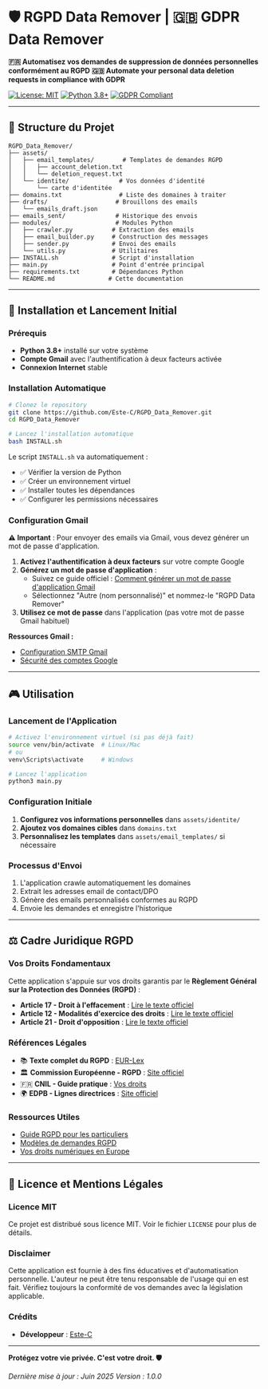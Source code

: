 # 🛡️ RGPD Data Remover | 🇬🇧 GDPR Data Remover

**🇫🇷 Automatisez vos demandes de suppression de données personnelles conformément au RGPD**
**🇬🇧 Automate your personal data deletion requests in compliance with GDPR**

[![License: MIT](https://img.shields.io/badge/License-MIT-yellow.svg)](https://opensource.org/licenses/MIT)
[![Python 3.8+](https://img.shields.io/badge/python-3.8+-blue.svg)](https://www.python.org/downloads/)
[![GDPR Compliant](https://img.shields.io/badge/GDPR-Compliant-green.svg)](https://gdpr.eu/)


---

## 📁 Structure du Projet

```
RGPD_Data_Remover/
├── assets/
│   ├── email_templates/        # Templates de demandes RGPD
│   │   ├── account_deletion.txt
│   │   └── deletion_request.txt
│   └── identite/              # Vos données d'identité
│       └── carte d'identitée
├── domains.txt                # Liste des domaines à traiter
├── drafts/                   # Brouillons des emails
│   └── emails_draft.json
├── emails_sent/              # Historique des envois
├── modules/                  # Modules Python
│   ├── crawler.py           # Extraction des emails
│   ├── email_builder.py     # Construction des messages
│   ├── sender.py            # Envoi des emails
│   └── utils.py             # Utilitaires
├── INSTALL.sh               # Script d'installation
├── main.py                  # Point d'entrée principal
├── requirements.txt         # Dépendances Python
└── README.md               # Cette documentation
```
---
## 🚀 Installation et Lancement Initial

### Prérequis
- **Python 3.8+** installé sur votre système
- **Compte Gmail** avec l'authentification à deux facteurs activée
- **Connexion Internet** stable

### Installation Automatique

```bash
# Clonez le repository
git clone https://github.com/Este-C/RGPD_Data_Remover.git
cd RGPD_Data_Remover

# Lancez l'installation automatique
bash INSTALL.sh
```

Le script `INSTALL.sh` va automatiquement :
- ✅ Vérifier la version de Python
- ✅ Créer un environnement virtuel
- ✅ Installer toutes les dépendances
- ✅ Configurer les permissions nécessaires

### Configuration Gmail

**⚠️ Important** : Pour envoyer des emails via Gmail, vous devez générer un mot de passe d'application.

1. **Activez l'authentification à deux facteurs** sur votre compte Google
2. **Générez un mot de passe d'application** :
   - Suivez ce guide officiel : [Comment générer un mot de passe d'application Gmail](https://support.google.com/mail/answer/185833)
   - Sélectionnez "Autre (nom personnalisé)" et nommez-le "RGPD Data Remover"
3. **Utilisez ce mot de passe** dans l'application (pas votre mot de passe Gmail habituel)

**Ressources Gmail :**
- [Configuration SMTP Gmail](https://support.google.com/a/answer/176600?hl=en)
- [Sécurité des comptes Google](https://support.google.com/accounts/answer/6010255)

---

## 🎮 Utilisation

### Lancement de l'Application

```bash
# Activez l'environnement virtuel (si pas déjà fait)
source venv/bin/activate  # Linux/Mac
# ou
venv\Scripts\activate     # Windows

# Lancez l'application
python3 main.py
```

### Configuration Initiale

1. **Configurez vos informations personnelles** dans `assets/identite/`
2. **Ajoutez vos domaines cibles** dans `domains.txt`
3. **Personnalisez les templates** dans `assets/email_templates/` si nécessaire

### Processus d'Envoi

1. L'application crawle automatiquement les domaines
2. Extrait les adresses email de contact/DPO
3. Génère des emails personnalisés conformes au RGPD
4. Envoie les demandes et enregistre l'historique


---

## ⚖️ Cadre Juridique RGPD

### Vos Droits Fondamentaux

Cette application s'appuie sur vos droits garantis par le **Règlement Général sur la Protection des Données (RGPD)** :

- **Article 17 - Droit à l'effacement** : [Lire le texte officiel](https://gdpr-info.eu/art-17-gdpr/)
- **Article 12 - Modalités d'exercice des droits** : [Lire le texte officiel](https://gdpr-info.eu/art-12-gdpr/)
- **Article 21 - Droit d'opposition** : [Lire le texte officiel](https://gdpr-info.eu/art-21-gdpr/)

### Références Légales

- 📚 **Texte complet du RGPD** : [EUR-Lex](https://eur-lex.europa.eu/legal-content/FR/TXT/?uri=CELEX%3A32016R0679)
- 🏛️ **Commission Européenne - RGPD** : [Site officiel](https://ec.europa.eu/info/law/law-topic/data-protection/data-protection-eu_fr)
- 🇫🇷 **CNIL - Guide pratique** : [Vos droits](https://www.cnil.fr/fr/les-droits-pour-maitriser-vos-donnees-personnelles)
- 🌍 **EDPB - Lignes directrices** : [Site officiel](https://edpb.europa.eu/guidelines_fr)

### Ressources Utiles
- [Guide RGPD pour les particuliers](https://www.cnil.fr/fr/reglement-europeen-protection-donnees/chapitre2#Article12)
- [Modèles de demandes RGPD](https://www.cnil.fr/fr/modeles/courrier)
- [Vos droits numériques en Europe](https://digital-strategy.ec.europa.eu/en/policies/digital-rights)

---

## 📄 Licence et Mentions Légales

### Licence MIT
Ce projet est distribué sous licence MIT. Voir le fichier `LICENSE` pour plus de détails.

### Disclaimer
Cette application est fournie à des fins éducatives et d'automatisation personnelle. L'auteur ne peut être tenu responsable de l'usage qui en est fait. Vérifiez toujours la conformité de vos demandes avec la législation applicable.

### Crédits
- **Développeur** : [Este-C](https://github.com/Este-C)
---

**Protégez votre vie privée. C'est votre droit. 🛡️**


*Dernière mise à jour : Juin 2025*
*Version : 1.0.0*
